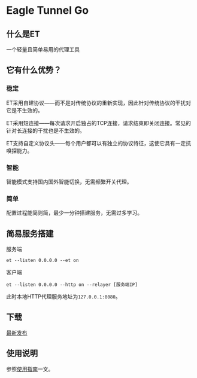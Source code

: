 # Eagle Tunnel Go

## 什么是ET

一个轻量且简单易用的代理工具

## 它有什么优势？

### 稳定

ET采用自建协议——而不是对传统协议的重新实现，因此针对传统协议的干扰对它是不生效的。

ET采用短连接——每次请求开启独占的TCP连接，请求结束即关闭连接。常见的针对长连接的干扰也是不生效的。

ET支持自定义协议头——每个用户都可以有独立的协议特征，这使它具有一定抗嗅探能力。

### 智能

智能模式支持国内国外智能切换，无需频繁开关代理。

### 简单

配置过程能简则简，最少一分钟搭建服务，无需过多学习。

## 简易服务搭建

服务端

```shell
et --listen 0.0.0.0 --et on
```

客户端

```shell
et --listen 0.0.0.0 --http on --relayer [服务端IP]
```

此时本地HTTP代理服务地址为`127.0.0.1:8080`。

## 下载

[最新发布](https://github.com/eaglexiang/eagle.tunnel.go/releases/latest)

## 使用说明

参照[使用指南](./docs/guide.md)一文。